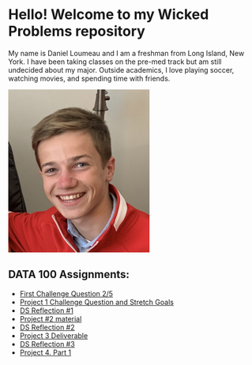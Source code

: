 # Hello! Welcome to my Wicked Problems repository

My name is Daniel Loumeau and I am a freshman from Long Island, New York. I have been taking classes on the pre-med track but am still undecided about my major. Outside academics, I love playing soccer, watching movies, and spending time with friends. 

![](https://raw.githubusercontent.com/dloumeau/data100repository/main/Screen%20Shot%202021-02-08%20at%2010.15.46%20PM.png)

## DATA 100 Assignments:
- [First Challenge Question 2/5](CHALLENGE_QUESTION.html)
- [Project 1 Challenge Question and Stretch Goals](Spatial_Population_of_Cambodia.html)
- [DS Reflection #1](test_file.html)
- [Project #2 material](Project_2.html)
- [DS Reflection #2](test_file2.html)
- [Project 3 Deliverable](Project_3_Deliverable.html)
- [DS Reflection #3](test_file3.html)
- [Project 4. Part 1](Project_4.html)
